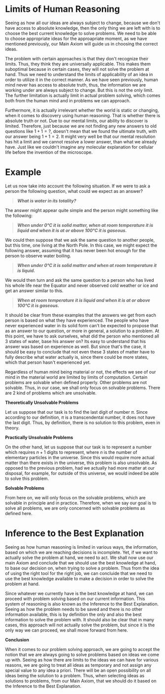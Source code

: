 # Limits of Human Reasoning
 
Seeing as how all our ideas are always subject to change, because we don't have access to absolute knowledge, then the only thing we are left with is to choose the best current knowledge to solve problems. We need to be able to choose appropriate ideas for the approapriate moment, as we have mentioned previously, our Main Axiom will guide us in choosing the correct ideas.

The problem with certain approaches is that they don't recognize their limits. Thus, they think they are universally applicable. This makes them suboptimal because in certain cases, they will not solve the problem at hand. Thus we need to understand the limits of applicability of an idea in order to utilize it in the correct manner. As we have seen previously, human mind never has access to absolute truth, thus, the information we are working under are always subject to change. But this is not the only limit. The further limitation is actually limit in actual problem solving, which comes both from the human mind and in problems we can approach.
 
Furthermore, it is actually irrelevant whether the world is static or changing, when it comes to discovery using human reasoning. That is whether there is absolute truth or not. Due to our mental limits, our ability to discover is limited. Therefore, just because we are not finding any new answers to old questions like $1+1=?$, doesn't mean that we found the ultimate truth, with our answer being $1+1=2$. It might very well be that our mental resolution has hit a limit and we cannot resolve a lower answer, than what we already have. Just like we couldn't imagine any molecular explanation for cellular life before the invention of the microscope.

# Example

Let us now take into account the following situation. If we were to ask a person the following question, what could we expect as an answer?

> _**What is water in its totality?**_

The answer might appear quite simple and the person might something like the following:

> _**When under 0°C it is solid matter, when at room temperature it is liquid and when it is at or above 100°C it is gaseous.**_

We could then suppose that we ask the same question to another people, but this time, one living at the North Pole. In this case, we might expect the following answer, assuming that it has never been hot enough for the person to observe water boiling.

> _**When under 0°C it is solid matter and when at room temperature it is liquid.**_

We would then turn and ask the same question to a person who has lived his whole life near the Equator and never observed cold weather or ice and get an answer similar to this.

> _**When at room temperature it is liquid and when it is at or above 100°C it is gaseous.**_

It should be clear from these examples that the answers we get from each person is based on what they have experienced. The people who have never experienced water in its solid form can't be expected to propose that as an answer to our question, or more in general, a solution to a problem. At this point, we have to ask ourselves, what did the person who mentioned all 3 states of water, base his answer on? Its easy to understand that his answer was based on experience as well. But since that's the case, it should be easy to conclude that not even these 3 states of matter have to fully describe what water actually is, since there could be more states, which that person hasn't experienced yet.

Regardless of human mind being material or not, the effects we see of our mind in the material world are limited by limits of computation. Certain problems are solvable when defined properly. Other problems are not solvable. Thus, in our case, we shall only focus on solvable problems. There are 2 kind of problems which are unsolvable.

**Theoretically Unsolvable Problems**

Let us suppose that our task is to find the last digit of number $π$. Since according to our definition, $π$ is a transcendental number, it does not have the last digit. Thus, by definition, there is no solution to this problem, even in theory.

**Practically Unsolvable Problems**

On the other hand, let us suppose that our task is to represent a number which requires $n+1$ digits to represent, where $n$ is the number of elementary particles in the universe. Since this would require more actual matter than there exists in the universe, this problem is also unsolvable. As opposed to the previous problem, had we actually had more matter at our disposal, for example, for outside of this universe, we would indeed be able to solve this problem.

**Solvable Problems**

From here on, we will only focus on the solvable problems, which are solvable in principle and in practice. Therefore, when we say our goal is to solve all problems, we are only concerned with solvable problems as defined here.

# Inference to the Best Explanation

Seeing as how human reasoning is limited in various ways, the information, based on which we are reaching decisions is incomplete. Yet, if we want to actually solve the problem at hand, we need to act. We shall now use our main Axiom and conclude that we should use the best knowledge at hand, to base our decision on, when trying to solve a problem. Thus from the idea of using the right tool for the right job, we can concluide that we need to use the best knowledge available to make a decision in order to solve the problem at hand.

Since whatever we currently have is the best knowledge at hand, we can proceed with problem solving based on our current information. This system of reasoning is also known as the Inference to the Best Explanation. Seeing as how the problem needs to be saved and there is no other information available, this is by definition the only and also the best information to solve the problem with. It should also be clear that in many cases, this approach will not actually solve the problem, but since it is the only way we can proceed, we shall move forward from here.

**Conclusion**

When it comes to our problem solving approach, we are going to accept the notion that we are always going to solve problems based on ideas we come up with. Seeing as how there are limits to the ideas we can have for various reasons, we are going to treat all ideas as temporary and not assign any special value to any idea a priori. There will be an open possibility on all ideas being the solution to a problem. Thus, when selecting ideas as solutions to problems, from our Main Axiom, that we should do it based on the Inference to the Best Explanation.
